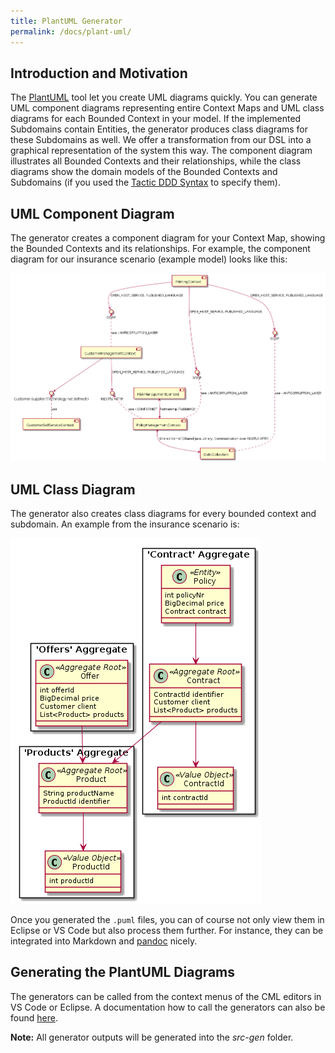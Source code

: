 ```yaml
---
title: PlantUML Generator
permalink: /docs/plant-uml/
---
```


## Introduction and Motivation
The [PlantUML](http://plantuml.com/) tool let you create UML diagrams quickly. You can generate UML component diagrams representing entire Context Maps and UML class diagrams for each Bounded Context in your model. If the implemented Subdomains contain Entities, the generator produces class diagrams for these Subdomains as well. We offer a transformation from our DSL into a graphical representation of the system this way. The component diagram illustrates all Bounded Contexts and their relationships, while the class diagrams show the domain models of the Bounded Contexts and Subdomains (if you used the [Tactic DDD Syntax](/docs/tactic-ddd/) to specify them). 

## UML Component Diagram
The generator creates a component diagram for your Context Map, showing the Bounded Contexts and its relationships. For example, the component diagram for our insurance scenario (example model) looks like this:

<a href="/img/plantuml-insurance-example-component-diagram.png">![PlantUML Component Diagram](/img/plantuml-insurance-example-component-diagram.png)</a>

## UML Class Diagram
The generator also creates class diagrams for every bounded context and subdomain. An example from the insurance scenario is:

<a href="/img/plantuml-insurance-example-class-diagram.png">![PlantUML Class Diagram](/img/plantuml-insurance-example-class-diagram.png)</a>

Once you generated the `.puml` files, you can of course not only view them in Eclipse or VS Code but also process them further. For instance, they can be integrated into Markdown and [pandoc](https://pandoc.org/extras.html) nicely.

## Generating the PlantUML Diagrams
The generators can be called from the context menus of the CML editors in VS Code or Eclipse. A documentation how to call the generators can also be found [here](/docs/generators/#using-the-generators).

**Note:** All generator outputs will be generated into the *src-gen* folder.
